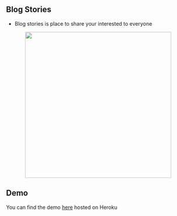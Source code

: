 
## Blog Stories
- Blog stories is place to share your interested to everyone
<p align="center"><a href="http://blog-stories.herokuapp.com" target="_blank"><img src="http://blog-stories.herokuapp.com/images/blog-stories.png" width="400"></a></p>

## Demo 
You can find the demo [here](http://blog-stories.herokuapp.com) hosted on Heroku


